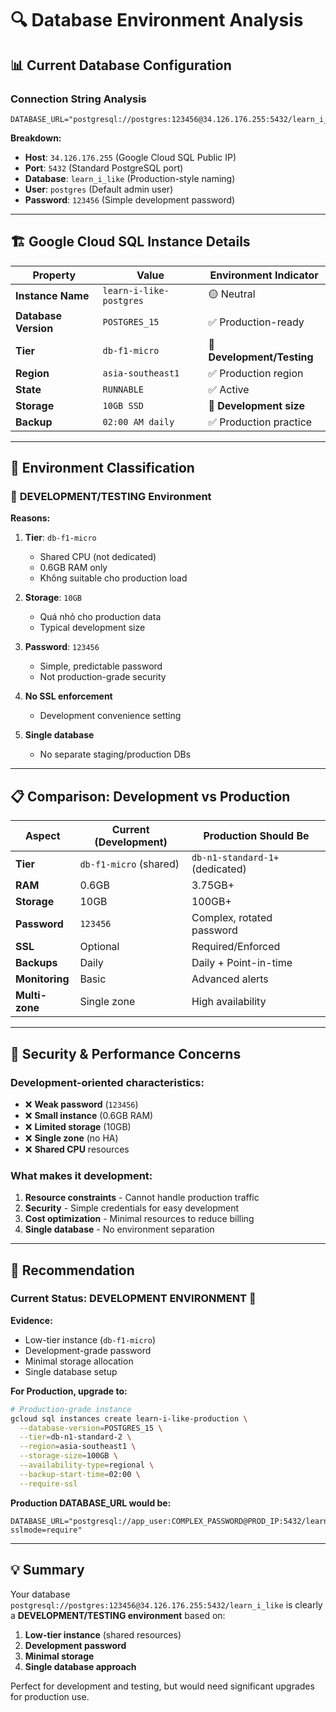 # 🔍 Database Environment Analysis

## 📊 Current Database Configuration

### Connection String Analysis

```
DATABASE_URL="postgresql://postgres:123456@34.126.176.255:5432/learn_i_like"
```

**Breakdown:**

- **Host**: `34.126.176.255` (Google Cloud SQL Public IP)
- **Port**: `5432` (Standard PostgreSQL port)
- **Database**: `learn_i_like` (Production-style naming)
- **User**: `postgres` (Default admin user)
- **Password**: `123456` (Simple development password)

---

## 🏗️ Google Cloud SQL Instance Details

| Property             | Value                   | Environment Indicator      |
| -------------------- | ----------------------- | -------------------------- |
| **Instance Name**    | `learn-i-like-postgres` | 🟡 Neutral                 |
| **Database Version** | `POSTGRES_15`           | ✅ Production-ready        |
| **Tier**             | `db-f1-micro`           | 🔴 **Development/Testing** |
| **Region**           | `asia-southeast1`       | ✅ Production region       |
| **State**            | `RUNNABLE`              | ✅ Active                  |
| **Storage**          | `10GB SSD`              | 🔴 **Development size**    |
| **Backup**           | `02:00 AM daily`        | ✅ Production practice     |

---

## 🎯 Environment Classification

### 🔴 **DEVELOPMENT/TESTING Environment**

**Reasons:**

1. **Tier**: `db-f1-micro`
   - Shared CPU (not dedicated)
   - 0.6GB RAM only
   - Không suitable cho production load

2. **Storage**: `10GB`
   - Quá nhỏ cho production data
   - Typical development size

3. **Password**: `123456`
   - Simple, predictable password
   - Not production-grade security

4. **No SSL enforcement**
   - Development convenience setting

5. **Single database**
   - No separate staging/production DBs

---

## 📋 Comparison: Development vs Production

| Aspect         | Current (Development)  | Production Should Be            |
| -------------- | ---------------------- | ------------------------------- |
| **Tier**       | `db-f1-micro` (shared) | `db-n1-standard-1+` (dedicated) |
| **RAM**        | 0.6GB                  | 3.75GB+                         |
| **Storage**    | 10GB                   | 100GB+                          |
| **Password**   | `123456`               | Complex, rotated password       |
| **SSL**        | Optional               | Required/Enforced               |
| **Backups**    | Daily                  | Daily + Point-in-time           |
| **Monitoring** | Basic                  | Advanced alerts                 |
| **Multi-zone** | Single zone            | High availability               |

---

## 🚨 Security & Performance Concerns

### Development-oriented characteristics:

- ❌ **Weak password** (`123456`)
- ❌ **Small instance** (0.6GB RAM)
- ❌ **Limited storage** (10GB)
- ❌ **Single zone** (no HA)
- ❌ **Shared CPU** resources

### What makes it development:

1. **Resource constraints** - Cannot handle production traffic
2. **Security** - Simple credentials for easy development
3. **Cost optimization** - Minimal resources to reduce billing
4. **Single database** - No environment separation

---

## 🎯 Recommendation

### Current Status: **DEVELOPMENT ENVIRONMENT** 🔴

**Evidence:**

- Low-tier instance (`db-f1-micro`)
- Development-grade password
- Minimal storage allocation
- Single database setup

**For Production, upgrade to:**

```bash
# Production-grade instance
gcloud sql instances create learn-i-like-production \
  --database-version=POSTGRES_15 \
  --tier=db-n1-standard-2 \
  --region=asia-southeast1 \
  --storage-size=100GB \
  --availability-type=regional \
  --backup-start-time=02:00 \
  --require-ssl
```

**Production DATABASE_URL would be:**

```
DATABASE_URL="postgresql://app_user:COMPLEX_PASSWORD@PROD_IP:5432/learn_i_like_prod?sslmode=require"
```

---

## 💡 Summary

Your database `postgresql://postgres:123456@34.126.176.255:5432/learn_i_like` is clearly a **DEVELOPMENT/TESTING environment** based on:

1. **Low-tier instance** (shared resources)
2. **Development password**
3. **Minimal storage**
4. **Single database approach**

Perfect for development and testing, but would need significant upgrades for production use.

